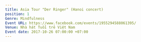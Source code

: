 ```yaml
---
title: Asia Tour "Der Ringer" (Hanoi concert)
position: 1
Genre: Mindfulness
Event URL: https://www.facebook.com/events/1955294588061395/
Venue: Nhà hát Tuổi trẻ Việt Nam
Event date: 2017-10-26 07:00:00 +07:00
---
```


